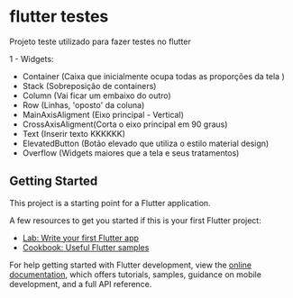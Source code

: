 # flutter testes

Projeto teste utilizado para fazer testes no flutter

1 - Widgets:

- Container (Caixa que inicialmente ocupa todas as proporções da tela )
- Stack (Sobreposição de containers)
- Column (Vai ficar um embaixo do outro)
- Row (Linhas, 'oposto' da coluna)
- MainAxisAligment (Eixo principal - Vertical)
- CrossAxisAligment(Corta o eixo principal em 90 graus)
- Text (Inserir texto KKKKKK)
- ElevatedButton (Botão elevado que utiliza o estilo material design)
- Overflow (Widgets maiores que a tela e seus tratamentos)

## Getting Started

This project is a starting point for a Flutter application.

A few resources to get you started if this is your first Flutter project:

- [Lab: Write your first Flutter app](https://docs.flutter.dev/get-started/codelab)
- [Cookbook: Useful Flutter samples](https://docs.flutter.dev/cookbook)

For help getting started with Flutter development, view the
[online documentation](https://docs.flutter.dev/), which offers tutorials,
samples, guidance on mobile development, and a full API reference.
